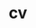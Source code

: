 ---
layout: cv
permalink: /cv/
title: cv
nav: false
nav_order: 4
cv_pdf: /assets/pdf/CV.pdf
description: 
---